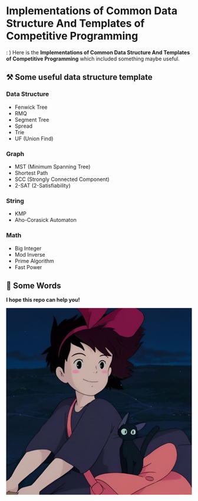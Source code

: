 # **Implementations of Common Data Structure And Templates of Competitive Programming**

: ) Here is the **Implementations of Common Data Structure And Templates of Competitive Programming** which included  something maybe useful.



## ⚒️ Some useful data structure template

### Data Structure

- Fenwick Tree
- RMQ
- Segment Tree
- Spread
- Trie
- UF (Union Find)

### Graph

- MST (Minimum Spanning Tree)
- Shortest Path
- SCC (Strongly Connected Component)
- 2-SAT (2-Satisfiability) 

### String

- KMP
- Aho-Corasick Automaton

### Math

- Big Integer
- Mod Inverse
- Prime Algorithm
- Fast Power




## 🎉 Some Words

**I hope this repo can help you!**

![IMG6541](./assets/IMG6541.jpg)
